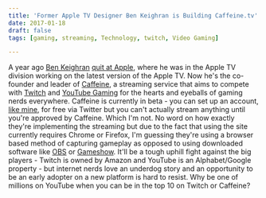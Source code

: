 ```yaml
---
title: 'Former Apple TV Designer Ben Keighran is Building Caffeine.tv'
date: 2017-01-18
draft: false
tags: [gaming, streaming, Technology, twitch, Video Gaming]

---
```


A year ago [Ben Keighran](https://twitter.com/benkeighran) [quit at Apple](http://www.recode.net/2016/1/19/11588930/apple-tv-designer-ben-keighran-is-leaving), where he was in the Apple TV division working on the latest version of the Apple TV. Now he's the co-founder and leader of [Caffeine](https://www.caffeine.tv), a streaming service that aims to compete with [Twitch](https://www.twitch.tv) and [YouTube Gaming](https://gaming.youtube.com) for the hearts and eyeballs of gaming nerds everywhere. Caffeine is currently in beta - you can set up an account, [like mine](https://www.caffeine.tv/iChris), for free via Twitter but you can't actually stream anything until you're approved by Caffeine. Which I'm not. No word on how exactly they're implementing the streaming but due to the fact that using the site currently requires Chrome or Firefox, I'm guessing they're using a browser based method of capturing gameplay as opposed to using downloaded software like [OBS](https://obsproject.com) or [Gameshow](http://www.gameshow.net). It'll be a tough uphill fight against the big players - Twitch is owned by Amazon and YouTube is an Alphabet/Google property - but internet nerds love an underdog story and an opportunity to be an early adopter on a new platform is hard to resist. Why be one of millions on YouTube when you can be in the top 10 on Twitch or Caffeine?